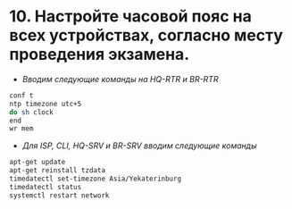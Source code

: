 # 10. Настройте часовой пояс на всех устройствах, согласно месту проведения экзамена. 
- *Вводим следующие команды на HQ-RTR и BR-RTR*
```bash
conf t
ntp timezone utc+5
do sh clock
end
wr mem
```
- *Для ISP, CLI, HQ-SRV и BR-SRV вводим следующие команды*
```bash
apt-get update
apt-get reinstall tzdata
timedatectl set-timezone Asia/Yekaterinburg
timedatectl status
systemctl restart network
```

